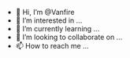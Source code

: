 - 👋 Hi, I’m @Vanfire
- 👀 I’m interested in ...
- 🌱 I’m currently learning ...
- 💞️ I’m looking to collaborate on ...
- 📫 How to reach me ...

<!---
Vanfire/Vanfire is a ✨ special ✨ repository because its `README.md` (this file) appears on your GitHub profile.
You can click the Preview link to take a look at your changes.
--->
